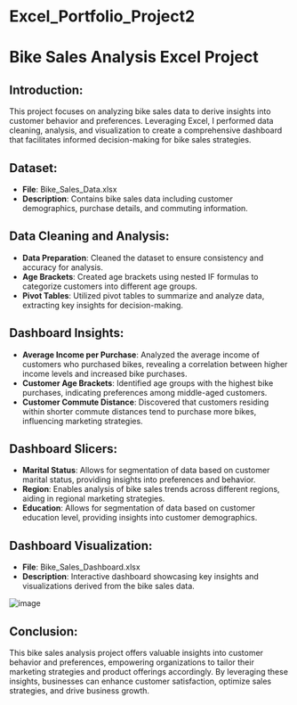 # Excel_Portfolio_Project2

# Bike Sales Analysis Excel Project

## Introduction:
This project focuses on analyzing bike sales data to derive insights into customer behavior and preferences. Leveraging Excel, I performed data cleaning, analysis, and visualization to create a comprehensive dashboard that facilitates informed decision-making for bike sales strategies.

## Dataset:
- **File**: Bike_Sales_Data.xlsx
- **Description**: Contains bike sales data including customer demographics, purchase details, and commuting information.

## Data Cleaning and Analysis:
- **Data Preparation**: Cleaned the dataset to ensure consistency and accuracy for analysis.
- **Age Brackets**: Created age brackets using nested IF formulas to categorize customers into different age groups.
- **Pivot Tables**: Utilized pivot tables to summarize and analyze data, extracting key insights for decision-making.

## Dashboard Insights:
- **Average Income per Purchase**: Analyzed the average income of customers who purchased bikes, revealing a correlation between higher income levels and increased bike purchases.
- **Customer Age Brackets**: Identified age groups with the highest bike purchases, indicating preferences among middle-aged customers.
- **Customer Commute Distance**: Discovered that customers residing within shorter commute distances tend to purchase more bikes, influencing marketing strategies.

## Dashboard Slicers:
- **Marital Status**: Allows for segmentation of data based on customer marital status, providing insights into preferences and behavior.
- **Region**: Enables analysis of bike sales trends across different regions, aiding in regional marketing strategies.
- **Education**: Allows for segmentation of data based on customer education level, providing insights into customer demographics.

## Dashboard Visualization:
- **File**: Bike_Sales_Dashboard.xlsx
- **Description**: Interactive dashboard showcasing key insights and visualizations derived from the bike sales data.

![image](https://github.com/ranausman01/Excel_Portfolio_Project2/assets/161476245/e223c6e5-a2ba-4a5b-824e-10e3c5b3a182)

## Conclusion:
This bike sales analysis project offers valuable insights into customer behavior and preferences, empowering organizations to tailor their marketing strategies and product offerings accordingly. By leveraging these insights, businesses can enhance customer satisfaction, optimize sales strategies, and drive business growth.


